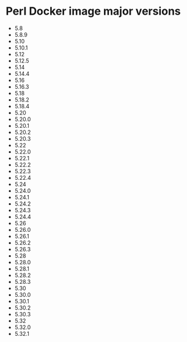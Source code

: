 # Perl Docker image major versions
* 5.8
* 5.8.9
* 5.10
* 5.10.1
* 5.12
* 5.12.5
* 5.14
* 5.14.4
* 5.16
* 5.16.3
* 5.18
* 5.18.2
* 5.18.4
* 5.20
* 5.20.0
* 5.20.1
* 5.20.2
* 5.20.3
* 5.22
* 5.22.0
* 5.22.1
* 5.22.2
* 5.22.3
* 5.22.4
* 5.24
* 5.24.0
* 5.24.1
* 5.24.2
* 5.24.3
* 5.24.4
* 5.26
* 5.26.0
* 5.26.1
* 5.26.2
* 5.26.3
* 5.28
* 5.28.0
* 5.28.1
* 5.28.2
* 5.28.3
* 5.30
* 5.30.0
* 5.30.1
* 5.30.2
* 5.30.3
* 5.32
* 5.32.0
* 5.32.1
